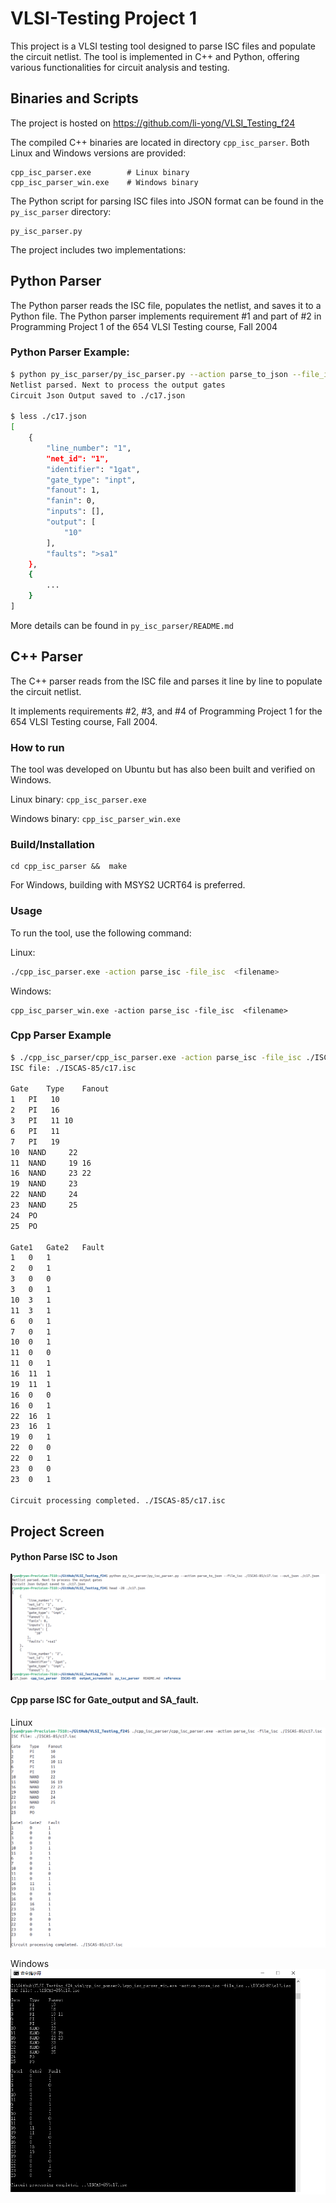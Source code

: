 # VLSI-Testing Project 1

This project is a VLSI testing tool designed to parse ISC files and populate the circuit netlist. The tool is implemented in C++ and Python, offering various functionalities for circuit analysis and testing.

## Binaries and Scripts 
The project is hosted on https://github.com/li-yong/VLSI_Testing_f24

The compiled C++ binaries are located in directory `cpp_isc_parser`. Both Linux and Windows versions are provided:

```
cpp_isc_parser.exe        # Linux binary
cpp_isc_parser_win.exe    # Windows binary
```

The Python script for parsing ISC files into JSON format can be found in the `py_isc_parser` directory:
```
py_isc_parser.py 
```

The project includes two implementations:
## Python Parser
The Python parser reads the ISC file, populates the netlist, and saves it to a Python file.
The Python parser implements requirement #1 and part of #2 in Programming Project 1 of the 654 VLSI Testing course, Fall 2004

### Python Parser Example:
```bash
$ python py_isc_parser/py_isc_parser.py --action parse_to_json --file_isc ./ISCAS-85/c17.isc  --out_json ./c17.json
Netlist parsed. Next to process the output gates
Circuit Json Output saved to ./c17.json

$ less ./c17.json
[
    {
        "line_number": "1",
        "net_id": "1",
        "identifier": "1gat",
        "gate_type": "inpt",
        "fanout": 1,
        "fanin": 0,
        "inputs": [],
        "output": [
            "10"
        ],
        "faults": ">sa1"
    },
    {
        ...
    }
]
```

More details can be found in `py_isc_parser/README.md`

## C++ Parser 
The C++ parser reads from the ISC file and parses it line by line to populate the circuit netlist.

It implements requirements #2, #3, and #4 of Programming Project 1 for the 654 VLSI Testing course, Fall 2004.

### How to run
The tool was developed on Ubuntu but has also been built and verified on Windows.

Linux binary:   `cpp_isc_parser.exe`

Windows binary: `cpp_isc_parser_win.exe`

### Build/Installation
```
cd cpp_isc_parser &&  make 
```

For Windows, building with MSYS2 UCRT64 is preferred.


### Usage
To run the tool, use the following command:

Linux:
```sh
./cpp_isc_parser.exe -action parse_isc -file_isc  <filename>
```

Windows:
```
cpp_isc_parser_win.exe -action parse_isc -file_isc  <filename>
```

### Cpp Parser Example
```bash
$ ./cpp_isc_parser/cpp_isc_parser.exe -action parse_isc -file_isc ./ISCAS-85/c17.isc 
ISC file: ./ISCAS-85/c17.isc

Gate	Type	Fanout
1	PI	 10
2	PI	 16
3	PI	 11 10
6	PI	 11
7	PI	 19
10	NAND	 22
11	NAND	 19 16
16	NAND	 23 22
19	NAND	 23
22	NAND	 24
23	NAND	 25
24	PO	
25	PO	

Gate1	Gate2	Fault
1	0	1
2	0	1
3	0	0
3	0	1
10	3	1
11	3	1
6	0	1
7	0	1
10	0	1
11	0	0
11	0	1
16	11	1
19	11	1
16	0	0
16	0	1
22	16	1
23	16	1
19	0	1
22	0	0
22	0	1
23	0	0
23	0	1

Circuit processing completed. ./ISCAS-85/c17.isc
```

## Project Screen
#### Python Parse ISC to Json
![Python Parse ISC to Json](./output_screenshot/project_1_output/python_parse_isc_to_json.png)


#### Cpp parse ISC for Gate_output and SA_fault.
Linux
![cpp_linux](./output_screenshot/project_1_output/cpp_linux_screenshot.png)

Windows
![cpp_win](./output_screenshot/project_1_output/cpp_windows_run.png)